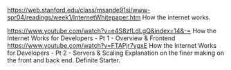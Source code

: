 https://web.stanford.edu/class/msande91si/www-spr04/readings/week1/InternetWhitepaper.htm
How the internet works.

https://www.youtube.com/watch?v=e4S8zfLdLgQ&index=14&-=
How the Internet Works for Developers - Pt 1 - Overview & Frontend
https://www.youtube.com/watch?v=FTAPjr7vgxE
How the Internet Works for Developers - Pt 2 - Servers & Scaling
Explanation on the finer making on the front and back end. Definite Starter.